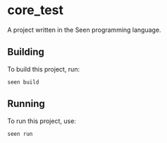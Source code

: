# core_test

A project written in the Seen programming language.

## Building

To build this project, run:

```
seen build
```

## Running

To run this project, use:

```
seen run
```
